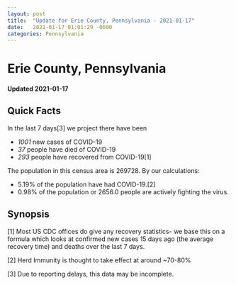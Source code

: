 ```yaml
---
layout: post
title:  "Update for Erie County, Pennsylvania - 2021-01-17"
date:   2021-01-17 01:01:29 -0600
categories: Pennsylvania
---
```


# Erie County, Pennsylvania
#### Updated 2021-01-17

## Quick Facts

In the last 7 days[3] we project there have been
- *1001* new cases of COVID-19
- *37* people have died of COVID-19
- *293* people have recovered from COVID-19[1]

The population in this census area is 269728. By our calculations:
- 5.19% of the population have had COVID-19.[2]
- 0.98% of the population or 2656.0 people are actively fighting the virus.

## Synopsis




[1] Most US CDC offices do give any recovery statistics- we base this on a formula which looks at confirmed new cases
15 days ago (the average recovery time) and deaths over the last 7 days.

[2] Herd Immunity is thought to take effect at around ~70-80%

[3] Due to reporting delays, this data may be incomplete.
 
    
